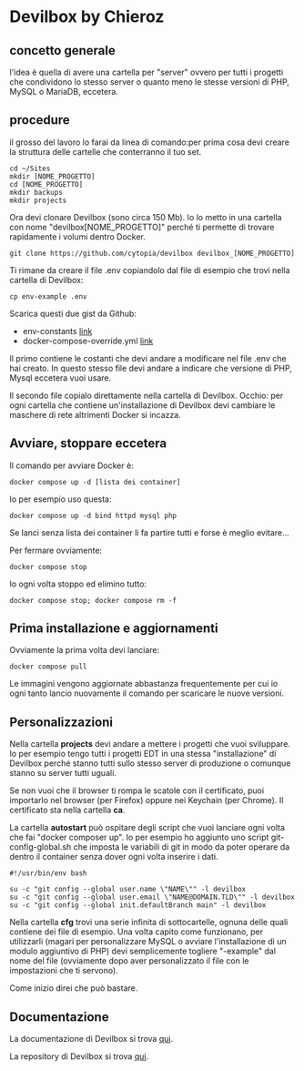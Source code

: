 # Devilbox by Chieroz

## concetto generale

l'idea è quella di avere una cartella per "server" ovvero per tutti i progetti che condividono lo stesso server o quanto meno le stesse versioni di PHP, MySQL o MariaDB, eccetera.

## procedure

il grosso del lavoro lo farai da linea di comando:per prima cosa devi creare la struttura delle cartelle che conterranno il tuo set.

    cd ~/Sites
    mkdir [NOME_PROGETTO]
    cd [NOME_PROGETTO]
    mkdir backups
    mkdir projects

Ora devi clonare Devilbox (sono circa 150 Mb). Io lo metto in una cartella con nome "devilbox[NOME_PROGETTO]" perché ti permette di trovare rapidamente i volumi dentro Docker.

    git clone https://github.com/cytopia/devilbox devilbox_[NOME_PROGETTO]

Ti rimane da creare il file .env copiandolo dal file di esempio che trovi nella cartella di Devilbox:

    cp env-example .env

Scarica questi due gist da Github:

- env-constants [link](https://gist.github.com/chieroz/8711716d9fe1a68db21a6b37c3f18aeb)
- docker-compose-override.yml [link](https://gist.github.com/chieroz/5514cc58bb812fcc0ba7b6000b5d212b)

Il primo contiene le costanti che devi andare a modificare nel file .env che hai creato. In questo stesso file devi andare a indicare che versione di PHP, Mysql eccetera vuoi usare.

Il secondo file copialo direttamente nella cartella di Devilbox. Occhio: per ogni cartella che contiene un'installazione di Devilbox devi cambiare le maschere di rete altrimenti Docker si incazza.

## Avviare, stoppare eccetera

Il comando per avviare Docker è:

    docker compose up -d [lista dei container]

Io per esempio uso questa:

    docker compose up -d bind httpd mysql php

Se lanci senza lista dei container li fa partire tutti e forse è meglio evitare...

Per fermare ovviamente:

    docker compose stop

Io ogni volta stoppo ed elimino tutto:

    docker compose stop; docker compose rm -f

## Prima installazione e aggiornamenti

Ovviamente la prima volta devi lanciare:

    docker compose pull

Le immagini vengono aggiornate abbastanza frequentemente per cui io ogni tanto lancio nuovamente il comando per scaricare le nuove versioni.

## Personalizzazioni

Nella cartella **projects** devi andare a mettere i progetti che vuoi sviluppare. Io per esempio tengo tutti i progetti EDT in una stessa "installazione" di Devilbox perché stanno tutti sullo stesso server di produzione o comunque stanno su server tutti uguali.

Se non vuoi che il browser ti rompa le scatole con il certificato, puoi importarlo nel browser (per Firefox) oppure nei Keychain (per Chrome). Il certificato sta nella cartella **ca**.

La cartella **autostart** può ospitare degli script che vuoi lanciare ogni volta che fai "docker composer up". Io per esempio ho aggiunto uno script git-config-global.sh che imposta le variabili di git in modo da poter operare da dentro il container senza dover ogni volta inserire i dati.

```
#!/usr/bin/env bash

su -c "git config --global user.name \"NAME\"" -l devilbox
su -c "git config --global user.email \"NAME@DOMAIN.TLD\"" -l devilbox
su -c "git config --global init.defaultBranch main" -l devilbox
```

Nella cartella **cfg** trovi una serie infinita di sottocartelle, ognuna delle quali contiene dei file di esempio. Una volta capito come funzionano, per utilizzarli (magari per personalizzare MySQL o avviare l'installazione di un modulo aggiuntivo di PHP) devi semplicemente togliere "-example" dal nome del file (ovviamente dopo aver personalizzato il file con le impostazioni che ti servono).

Come inizio direi che può bastare.

## Documentazione

La documentazione di Devilbox si trova [qui](https://devilbox.readthedocs.io/en/latest/).

La repository di Devilbox si trova [qui](https://github.com/cytopia/devilbox).
